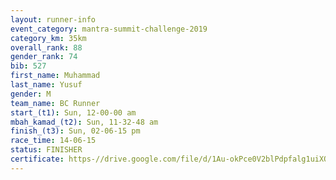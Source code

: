 ```yaml
---
layout: runner-info 
event_category: mantra-summit-challenge-2019 
category_km: 35km 
overall_rank: 88
gender_rank: 74
bib: 527
first_name: Muhammad
last_name: Yusuf
gender: M
team_name: BC Runner
start_(t1): Sun, 12-00-00 am
mbah_kamad_(t2): Sun, 11-32-48 am
finish_(t3): Sun, 02-06-15 pm
race_time: 14-06-15
status: FINISHER
certificate: https-//drive.google.com/file/d/1Au-okPce0V2blPdpfalg1uiXQ3AdBeV3/view?usp=sharing
---
```

